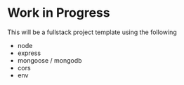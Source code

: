 # Work in Progress
This will be a fullstack project template using the following
- node
- express
- mongoose / mongodb
- cors
- env